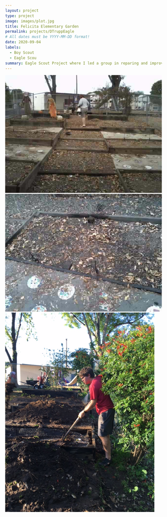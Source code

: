 ```yaml
---
layout: project
type: project
image: images/plot.jpg
title: Felicita Elementary Garden
permalink: projects/DTruppEagle
# All dates must be YYYY-MM-DD format!
date: 2020-09-04
labels:
  - Boy Scout
  - Eagle Scou
summary: Eagle Scout Project where I led a group in reparing and improving a school garden.
---
```

<div class="ui small rounded images">
  <img class="ui image" src="../images/IMG_1395.jpg">
  <img class="ui image" src="../images/IMG_1404.jpg">
  <img class="ui image" src="../images/IMG_1525.jpg">
  <img class="ui image" src="../images/plot.jpg>
</div>

